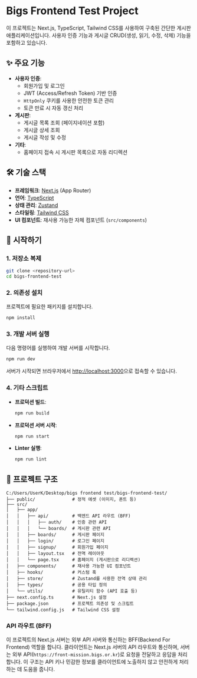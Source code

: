 # Bigs Frontend Test Project

이 프로젝트는 Next.js, TypeScript, Tailwind CSS를 사용하여 구축된 간단한 게시판 애플리케이션입니다. 사용자 인증 기능과 게시글 CRUD(생성, 읽기, 수정, 삭제) 기능을 포함하고 있습니다.

## ✨ 주요 기능

- **사용자 인증**:
  - 회원가입 및 로그인
  - JWT (Access/Refresh Token) 기반 인증
  - `HttpOnly` 쿠키를 사용한 안전한 토큰 관리
  - 토큰 만료 시 자동 갱신 처리
- **게시판**:
  - 게시글 목록 조회 (페이지네이션 포함)
  - 게시글 상세 조회
  - 게시글 작성 및 수정
- **기타**:
  - 홈페이지 접속 시 게시판 목록으로 자동 리디렉션

## 🛠️ 기술 스택

- **프레임워크**: [Next.js](https://nextjs.org/) (App Router)
- **언어**: [TypeScript](https://www.typescriptlang.org/)
- **상태 관리**: [Zustand](https://github.com/pmndrs/zustand)
- **스타일링**: [Tailwind CSS](https://tailwindcss.com/)
- **UI 컴포넌트**: 재사용 가능한 자체 컴포넌트 (`src/components`)

## 🚀 시작하기

### 1. 저장소 복제

```bash
git clone <repository-url>
cd bigs-frontend-test
```

### 2. 의존성 설치

프로젝트에 필요한 패키지를 설치합니다.

```bash
npm install
```

### 3. 개발 서버 실행

다음 명령어를 실행하여 개발 서버를 시작합니다.

```bash
npm run dev
```

서버가 시작되면 브라우저에서 [http://localhost:3000](http://localhost:3000)으로 접속할 수 있습니다.

### 4. 기타 스크립트

- **프로덕션 빌드**:
  ```bash
  npm run build
  ```
- **프로덕션 서버 시작**:
  ```bash
  npm run start
  ```
- **Linter 실행**:
  ```bash
  npm run lint
  ```

## 📁 프로젝트 구조

```
C:/Users/UserK/Desktop/bigs frontend test/bigs-frontend-test/
├── public/              # 정적 에셋 (이미지, 폰트 등)
├── src/
│   ├── app/
│   │   ├── api/         # 백엔드 API 라우트 (BFF)
│   │   │   ├── auth/    # 인증 관련 API
│   │   │   └── boards/  # 게시판 관련 API
│   │   ├── boards/      # 게시판 페이지
│   │   ├── login/       # 로그인 페이지
│   │   ├── signup/      # 회원가입 페이지
│   │   ├── layout.tsx   # 전역 레이아웃
│   │   └── page.tsx     # 홈페이지 (게시판으로 리디렉션)
│   ├── components/      # 재사용 가능한 UI 컴포넌트
│   ├── hooks/           # 커스텀 훅
│   ├── store/           # Zustand를 사용한 전역 상태 관리
│   ├── types/           # 공용 타입 정의
│   └── utils/           # 유틸리티 함수 (API 호출 등)
├── next.config.ts       # Next.js 설정
├── package.json         # 프로젝트 의존성 및 스크립트
└── tailwind.config.js   # Tailwind CSS 설정
```

### API 라우트 (BFF)

이 프로젝트의 Next.js 서버는 외부 API 서버와 통신하는 BFF(Backend For Frontend) 역할을 합니다. 클라이언트는 Next.js 서버의 API 라우트와 통신하며, 서버는 외부 API(`https://front-mission.bigs.or.kr`)로 요청을 전달하고 응답을 처리합니다. 이 구조는 API 키나 민감한 정보를 클라이언트에 노출하지 않고 안전하게 처리하는 데 도움을 줍니다.